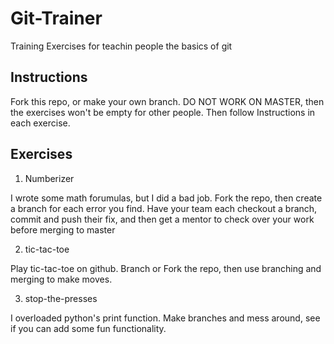 # Git-Trainer
Training Exercises for teachin people the basics of git

## Instructions
Fork this repo, or make your own branch. DO NOT WORK ON MASTER, then the exercises won't be empty for other people. Then follow Instructions in each exercise.
## Exercises

1. Numberizer

I wrote some math forumulas, but I did a bad job. Fork the repo, then create a branch for each error you find. Have your team each checkout a branch, commit and push their fix, and then get a mentor to check over your work before merging to master

2. tic-tac-toe

Play tic-tac-toe on github. Branch or Fork the repo, then use branching and merging to make moves.

3. stop-the-presses

I overloaded python's print function. Make branches and mess around, see if you can add some fun functionality.


